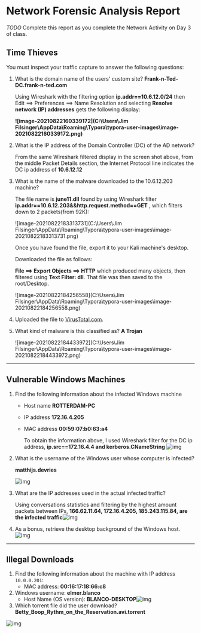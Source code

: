 # Network Forensic Analysis Report

_TODO_ Complete this report as you complete the Network Activity on Day 3 of class.

## Time Thieves 
You must inspect your traffic capture to answer the following questions:

1. What is the domain name of the users' custom site?	**Frank-n-Ted-DC.frank-n-ted.com**

   Using Wireshark with the filtering option **ip.addr==10.6.12.0/24** then Edit ==> Preferences ==> Name Resolution and selecting **Resolve network (IP) addresses** gets the following display:

   

   **![image-20210822160339172](C:\Users\Jim Filsinger\AppData\Roaming\Typora\typora-user-images\image-20210822160339172.png)**

2. What is the IP address of the Domain Controller (DC) of the AD network? 

   From the same Wireshark filtered display in the screen shot above, from the middle Packet Details section, the Internet Protocol line indicates the DC ip address of **10.6.12.12**

3. What is the name of the malware downloaded to the 10.6.12.203 machine? 

   The file name is **june11.dll** found by using Wireshark filter **ip.addr==10.6.12.203&&http.request.method==GET** , which filters down to 2 packets(from 92K):

   

   

   ![image-20210822183313731](C:\Users\Jim Filsinger\AppData\Roaming\Typora\typora-user-images\image-20210822183313731.png)

   Once you have found the file, export it to your Kali machine's desktop. 

   Downloaded the file as follows: 

   **File ==> Export Objects ==> HTTP** which produced many objects, then filtered using **Text Filter: dll**. That file was then saved to the root/Desktop.

   

   ![image-20210822184256558](C:\Users\Jim Filsinger\AppData\Roaming\Typora\typora-user-images\image-20210822184256558.png)

   

4. Uploaded the file to [VirusTotal.com](https://www.virustotal.com/gui/). 

5. What kind of malware is this classified as? **A Trojan**

   ![image-20210822184433972](C:\Users\Jim Filsinger\AppData\Roaming\Typora\typora-user-images\image-20210822184433972.png)

   

---

## Vulnerable Windows Machines

1. Find the following information about the infected Windows machine
    - Host name **ROTTERDAM-PC**
    
    - IP address **172.16.4.205**
    
    - MAC address **00:59:07:b0:63:a4**
    
      To obtain the information above, I used Wireshark filter for the DC ip address, **ip.src==172.16.4.4 and kerberos.CNameString**       ![img](https://lh5.googleusercontent.com/eVF6MCKEihnb3gYboQdLOPkS7THOvodBnWtx8BhPDglRtcilOhJ1u0t7TE9r2wHYBPf0PZGWvcawLSfN_s__ieLSfC8BHJ_P8DsClU4eio8HX6_RTmARWA9HkNeD_twvSYxwWL6x=s0)
    
      
    
2. What is the username of the Windows user whose computer is infected? 

    **matthijs.devries**

    ![img](https://lh3.googleusercontent.com/GOl_WICQuCj3uEcTT6M_8bbMGqecnj9LWyeX4_XDmBsukCG0vd5s3WBq8dTo2eCRayCIkJPv59_IozmqorcW44s8xFRJZNIlYw3-mqdjGioqoRw2VQ8hoAdbctFld1a6rJHInxvx=s0)

    

3. What are the IP addresses used in the actual infected traffic? 

    Using conversations statistics and filtering by the highest amount packets between IPs, **166.62.11.64, 172.16.4.205, 185.243.115.84, are the infected traffic**![img](https://lh6.googleusercontent.com/aUuPpgwojs6ZQoTd_BRM8010Z5jYl5S0CRWcSSd3uZkls-ghhpnlDKygCNEI5LtZZrrce7ekkKqEqTwVIvxzwnAKJBkHMUMbfyk11baMOCPRwM4mlHBa5XpQH_750euWy0fBuNz2=s0)

4. As a bonus, retrieve the desktop background of the Windows host.![img](https://lh4.googleusercontent.com/wXtPWR4KjXi__xX9cfOnR2hNSuI-h9kIup7KvtwArliY18YeYseTsnOYWenGvody9qaBoROVNT7y4J3Yl8EJAYYtY-R6_8Kry3kwdZmY4KtGVrG9iLqz2G1zWZLdaOR1siR03WFL=s0)



---

## Illegal Downloads

1. Find the following information about the machine with IP address `10.0.0.201`:
    - MAC address: **00:16:17:18:66:c8**
2. Windows username: **elmer.blanco**
    - Host Name (OS version): **BLANCO-DESKTOP**![img](https://lh5.googleusercontent.com/MQ-hmL1U7_MUuG7Zjp-fNYiBJviiB6e-4j2bmSh_H4xvMckMunHL73t2h8QuG_Isom2KMqOccXjvgFJkxcZ3ICGyFXBC6Ny4kcCY9hyfOavXdLe1iZRWE_3jvtJ6bOB0GfIN5M6Q=s0)
3. Which torrent file did the user download? **Betty_Boop_Rythm_on_the_Reservation.avi.torrent**

![img](https://lh5.googleusercontent.com/09I6EulJ5N7t7P4oUMXEQDGPnjs6Hf6eSGVBGepLIYXg3M5er0tHqu6vKppiCPFYNfliNGgOeER3dwg2tu5Qjdf7qEzDWqScRvawuCswih-x9a5z60bh7LpYlJD8BhbHMlM-6kZq=s0)